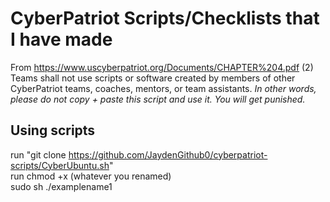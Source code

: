 # CyberPatriot Scripts/Checklists that I have made 



From https://www.uscyberpatriot.org/Documents/CHAPTER%204.pdf
(2) Teams shall not use scripts or software created by members of other CyberPatriot teams, coaches, mentors, or team assistants.
_In other words, please do not copy + paste this script and use it. You will get punished._

## Using scripts
run "git clone https://github.com/JaydenGithub0/cyberpatriot-scripts/CyberUbuntu.sh"  
run chmod +x (whatever you renamed)  
sudo sh ./examplename1




